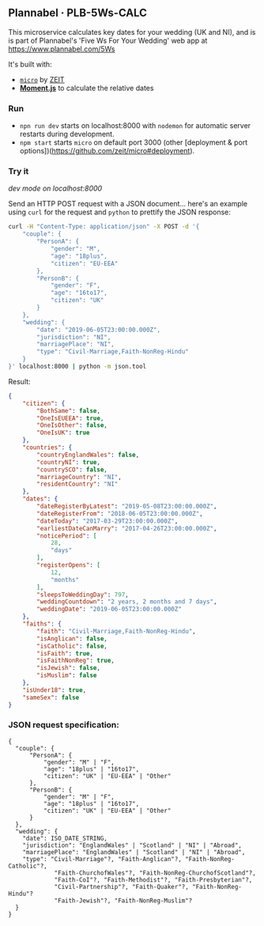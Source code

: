 
## Plannabel · PLB-5Ws-CALC 

This microservice calculates key dates for your wedding (UK and NI), and is
is part of Plannabel's 'Five Ws For Your Wedding' web app at https://www.plannabel.com/5Ws

It's built with:
* [`micro`](https://github.com/zeit/micro) by [ZEIT](https://zeit.co)
* [**Moment.js**](https://github.com/moment/moment) to calculate the relative dates

### Run 
* `npn run dev` starts on localhost:8000 with `nodemon` for automatic server restarts during development.
* `npm start` starts `micro` on default port 3000 (other [deployment & port options])(https://github.com/zeit/micro#deployment).
 
### Try it

*dev mode on localhost:8000*

Send an HTTP POST request with a JSON document... here's an example using `curl` for the request and `python` to prettify the JSON response:

```bash
curl -H "Content-Type: application/json" -X POST -d '{
    "couple": {
        "PersonA": {
            "gender": "M",
            "age": "18plus",
            "citizen": "EU-EEA"
        },
        "PersonB": {
            "gender": "F",
            "age": "16to17",
            "citizen": "UK"
        }
    },
    "wedding": {
        "date": "2019-06-05T23:00:00.000Z",
        "jurisdiction": "NI",
        "marriagePlace": "NI",
        "type": "Civil-Marriage,Faith-NonReg-Hindu"
    }
}' localhost:8000 | python -m json.tool
```

Result:

```json
{
    "citizen": {
        "BothSame": false,
        "OneIsEUEEA": true,
        "OneIsOther": false,
        "OneIsUK": true
    },
    "countries": {
        "countryEnglandWales": false,
        "countryNI": true,
        "countrySCO": false,
        "marriageCountry": "NI",
        "residentCountry": "NI"
    },
    "dates": {
        "dateRegisterByLatest": "2019-05-08T23:00:00.000Z",
        "dateRegisterFrom": "2018-06-05T23:00:00.000Z",
        "dateToday": "2017-03-29T23:00:00.000Z",
        "earliestDateCanMarry": "2017-04-26T23:00:00.000Z",
        "noticePeriod": [
            28,
            "days"
        ],
        "registerOpens": [
            12,
            "months"
        ],
        "sleepsToWeddingDay": 797,
        "weddingCountdown": "2 years, 2 months and 7 days",
        "weddingDate": "2019-06-05T23:00:00.000Z"
    },
    "faiths": {
        "faith": "Civil-Marriage,Faith-NonReg-Hindu",
        "isAnglican": false,
        "isCatholic": false,
        "isFaith": true,
        "isFaithNonReg": true,
        "isJewish": false,
        "isMuslim": false
    },
    "isUnder18": true,
    "sameSex": false
}
```

### JSON request specification:

```
{
  "couple": {
      "PersonA": {
          "gender": "M" | "F",
          "age": "18plus" | "16to17",
          "citizen": "UK" | "EU-EEA" | "Other" 
      },
      "PersonB": {
          "gender": "M" | "F",
          "age": "18plus" | "16to17",
          "citizen": "UK" | "EU-EEA" | "Other"
      }
  },
  "wedding": {
    "date": ISO_DATE_STRING,
    "jurisdiction": "EnglandWales" | "Scotland" | "NI" | "Abroad",
    "marriagePlace": "EnglandWales" | "Scotland" | "NI" | "Abroad",
    "type": "Civil-Marriage"?, "Faith-Anglican"?, "Faith-NonReg-Catholic"?,
             "Faith-ChurchofWales"?, "Faith-NonReg-ChurchofScotland"?,
             "Faith-CoI"?, "Faith-Methodist"?, "Faith-Presbyterian"?, 
             "Civil-Partnership"?, "Faith-Quaker"?, "Faith-NonReg-Hindu"?
             "Faith-Jewish"?, "Faith-NonReg-Muslim"?
  }
}
```
